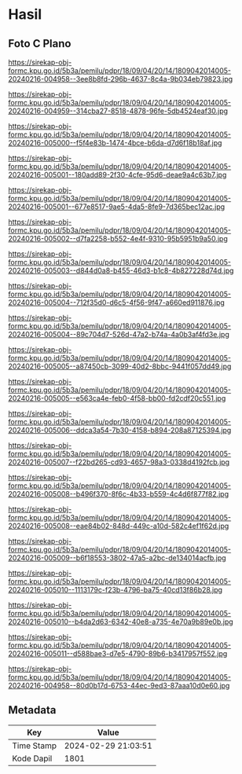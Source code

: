 # Hasil

## Foto C Plano

https://sirekap-obj-formc.kpu.go.id/5b3a/pemilu/pdpr/18/09/04/20/14/1809042014005-20240216-004958--3ee8b8fd-296b-4637-8c4a-9b034eb79823.jpg

https://sirekap-obj-formc.kpu.go.id/5b3a/pemilu/pdpr/18/09/04/20/14/1809042014005-20240216-004959--314cba27-8518-4878-96fe-5db4524eaf30.jpg

https://sirekap-obj-formc.kpu.go.id/5b3a/pemilu/pdpr/18/09/04/20/14/1809042014005-20240216-005000--f5f4e83b-1474-4bce-b6da-d7d6f18b18af.jpg

https://sirekap-obj-formc.kpu.go.id/5b3a/pemilu/pdpr/18/09/04/20/14/1809042014005-20240216-005001--180add89-2f30-4cfe-95d6-deae9a4c63b7.jpg

https://sirekap-obj-formc.kpu.go.id/5b3a/pemilu/pdpr/18/09/04/20/14/1809042014005-20240216-005001--677e8517-9ae5-4da5-8fe9-7d365bec12ac.jpg

https://sirekap-obj-formc.kpu.go.id/5b3a/pemilu/pdpr/18/09/04/20/14/1809042014005-20240216-005002--d7fa2258-b552-4e4f-9310-95b5951b9a50.jpg

https://sirekap-obj-formc.kpu.go.id/5b3a/pemilu/pdpr/18/09/04/20/14/1809042014005-20240216-005003--d844d0a8-b455-46d3-b1c8-4b827228d74d.jpg

https://sirekap-obj-formc.kpu.go.id/5b3a/pemilu/pdpr/18/09/04/20/14/1809042014005-20240216-005004--712f35d0-d6c5-4f56-9f47-a660ed911876.jpg

https://sirekap-obj-formc.kpu.go.id/5b3a/pemilu/pdpr/18/09/04/20/14/1809042014005-20240216-005004--89c704d7-526d-47a2-b74a-4a0b3af4fd3e.jpg

https://sirekap-obj-formc.kpu.go.id/5b3a/pemilu/pdpr/18/09/04/20/14/1809042014005-20240216-005005--a87450cb-3099-40d2-8bbc-9441f057dd49.jpg

https://sirekap-obj-formc.kpu.go.id/5b3a/pemilu/pdpr/18/09/04/20/14/1809042014005-20240216-005005--e563ca4e-feb0-4f58-bb00-fd2cdf20c551.jpg

https://sirekap-obj-formc.kpu.go.id/5b3a/pemilu/pdpr/18/09/04/20/14/1809042014005-20240216-005006--ddca3a54-7b30-4158-b894-208a87125394.jpg

https://sirekap-obj-formc.kpu.go.id/5b3a/pemilu/pdpr/18/09/04/20/14/1809042014005-20240216-005007--f22bd265-cd93-4657-98a3-0338d4192fcb.jpg

https://sirekap-obj-formc.kpu.go.id/5b3a/pemilu/pdpr/18/09/04/20/14/1809042014005-20240216-005008--b496f370-8f6c-4b33-b559-4c4d6f877f82.jpg

https://sirekap-obj-formc.kpu.go.id/5b3a/pemilu/pdpr/18/09/04/20/14/1809042014005-20240216-005008--eae84b02-848d-449c-a10d-582c4ef1f62d.jpg

https://sirekap-obj-formc.kpu.go.id/5b3a/pemilu/pdpr/18/09/04/20/14/1809042014005-20240216-005009--b6f18553-3802-47a5-a2bc-de134014acfb.jpg

https://sirekap-obj-formc.kpu.go.id/5b3a/pemilu/pdpr/18/09/04/20/14/1809042014005-20240216-005010--1113179c-f23b-4796-ba75-40cd13f86b28.jpg

https://sirekap-obj-formc.kpu.go.id/5b3a/pemilu/pdpr/18/09/04/20/14/1809042014005-20240216-005010--b4da2d63-6342-40e8-a735-4e70a9b89e0b.jpg

https://sirekap-obj-formc.kpu.go.id/5b3a/pemilu/pdpr/18/09/04/20/14/1809042014005-20240216-005011--d588bae3-d7e5-4790-89b6-b3417957f552.jpg

https://sirekap-obj-formc.kpu.go.id/5b3a/pemilu/pdpr/18/09/04/20/14/1809042014005-20240216-004958--80d0b17d-6753-44ec-9ed3-87aaa10d0e60.jpg


## Metadata

| Key        | Value               |
| ---------- | ------------------- |
| Time Stamp | 2024-02-29 21:03:51 |
| Kode Dapil | 1801                |



